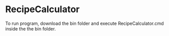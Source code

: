 RecipeCalculator
================

To run program, download the bin folder and execute RecipeCalculator.cmd inside the the bin folder.

